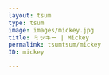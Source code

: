 ```yaml
---
layout: tsum
type: tsum
image: images/mickey.jpg
title: ミッキー | Mickey
permalink: tsumtsum/mickey
ID: mickey

---
```

